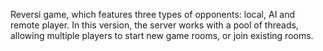 Reversi game, which features three types of opponents: local, AI and remote player.
In this version, the server works with a pool of threads, allowing multiple players to start new game rooms, or join existing rooms.
